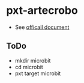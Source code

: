 # pxt-artecrobo
- See [officail document](https://makecode.com/packages)

## ToDo
- mkdir microbit
- cd microbit
- pxt target microbit
